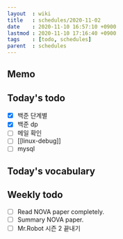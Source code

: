 ```yaml
---
layout  : wiki
title   : schedules/2020-11-02
date    : 2020-11-10 16:57:10 +0900
lastmod : 2020-11-10 17:16:40 +0900
tags    : [todo, schedules]
parent  : schedules
---
```


## Memo
## Today's todo
 * [X] 백준 단계별
 * [X] 백준 dp
 * [ ] 메일 확인
 * [ ] [[linux-debug]]
 * [ ] mysql

## Today's vocabulary
## Weekly todo
 * [ ] Read NOVA paper completely.
 * [ ] Summary NOVA paper.
 * [ ] Mr.Robot 시즌 2 끝내기
